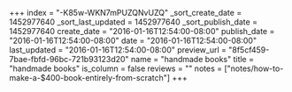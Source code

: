 +++
index = "-K85w-WKN7mPUZQNvUZQ"
_sort_create_date = 1452977640
_sort_last_updated = 1452977640
_sort_publish_date = 1452977640
create_date = "2016-01-16T12:54:00-08:00"
publish_date = "2016-01-16T12:54:00-08:00"
date = "2016-01-16T12:54:00-08:00"
last_updated = "2016-01-16T12:54:00-08:00"
preview_url = "8f5cf459-7bae-fbfd-96bc-721b93123d20"
name = "handmade books"
title = "handmade books"
is_column = false
reviews = ""
notes = ["notes/how-to-make-a-$400-book-entirely-from-scratch"]
+++


